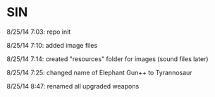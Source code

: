 SIN
===
8/25/14 7:03: repo init

8/25/14 7:10: added image files

8/25/14 7:14: created "resources" folder for images (sound files later)

8/25/14 7:25: changed name of Elephant Gun++ to Tyrannosaur

8/25/14 8:47: renamed all upgraded weapons
	
